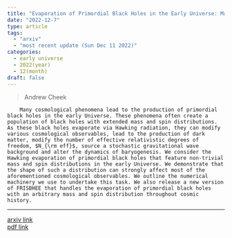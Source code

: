 ```yaml
---
title: "Evaporation of Primordial Black Holes in the Early Universe: Mass and Spin Distributions"
date: "2022-12-7"
type: article
tags:
  - "arxiv"
  - "most recent update (Sun Dec 11 2022)"
categories:
  - early universe
  - 2022(year)
  - 12(month)
draft: false
---
```


 >  Andrew Cheek
 
        Many cosmological phenomena lead to the production of primordial black holes in the early Universe. These phenomena often create a population of black holes with extended mass and spin distributions. As these black holes evaporate via Hawking radiation, they can modify various cosmological observables, lead to the production of dark matter, modify the number of effective relativistic degrees of freedom, $N_{\rm eff}$, source a stochastic gravitational wave background and alter the dynamics of baryogenesis. We consider the Hawking evaporation of primordial black holes that feature non-trivial mass and spin distributions in the early Universe. We demonstrate that the shape of such a distribution can strongly affect most of the aforementioned cosmological observables. We outline the numerical machinery we use to undertake this task. We also release a new version of FRISBHEE that handles the evaporation of primordial black holes with an arbitrary mass and spin distribution throughout cosmic history.

---

[arxiv link](https://arxiv.org/abs/2212.03878)  
[pdf link](https://arxiv.org/pdf/2212.03878)